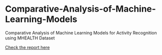 # Comparative-Analysis-of-Machine-Learning-Models
Comparative Analysis of Machine Learning Models for Activity Recognition  using MHEALTH Dataset

[Check the report here](https://docs.google.com/document/d/14exQRPexLLUpNKohXI4uSdUOIY4p67J57tGX1QtEO_0/edit?usp=sharing)
